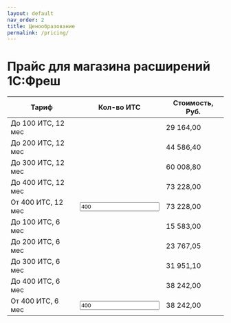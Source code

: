 ```yaml
---
layout: default
nav_order: 2
title: Ценообразование
permalink: /pricing/
---
```


# Прайс для магазина расширений 1С:Фреш

<table>
  <thead>
    <tr>
      <th>Тариф</th>
      <th>Кол-во ИТС</th>
      <th>Стоимость, Руб.</th>
    </tr>
  </thead>
  <tbody>
    <tr>
      <td>До 100 ИТС, 12 мес</td>
      <td></td>
      <td>29 164,00</td>
    </tr>
    <tr>
      <td>До 200 ИТС, 12 мес</td>
      <td></td>
      <td>44 586,40</td>
    </tr>
    <tr>
      <td>До 300 ИТС, 12 мес</td>
      <td></td>
      <td>60 008,80</td>
    </tr>
    <tr>
      <td>До 400 ИТС, 12 мес</td>
      <td></td>
      <td>73 228,00</td>
    </tr>
    <tr>
      <td>От 400 ИТС, 12 мес</td>
      <td><input type="number" value="400" oninput="calculatePrice(this, 'fullYear')" min="400"></td>
      <td>73 228,00</td>
    </tr>
    <tr>
      <td>До 100 ИТС, 6 мес</td>
      <td></td>
      <td>15 583,00</td>
    </tr>
    <tr>
      <td>До 200 ИТС, 6 мес</td>
      <td></td>
      <td>23 767,05</td>
    </tr>
    <tr>
      <td>До 300 ИТС, 6 мес</td>
      <td></td>
      <td>31 951,10</td>
    </tr>
    <tr>
      <td>До 400 ИТС, 6 мес</td>
      <td></td>
      <td>38 242,00</td>
    </tr>
    <tr>
      <td>От 400 ИТС, 6 мес</td>
      <td><input type="number" value="400" oninput="calculatePrice(this, 'halfYear')" min="400"></td>
      <td>38 242,00</td>
    </tr>
  </tbody>
</table>

<script>
  function calculatePrice(input, priceType) {
    const row = input.closest('tr');
    const cells = row.getElementsByTagName('td');
    let itcCount = parseFloat(input.value);
    const priceCell = cells[2];
    const basePrice = parseFloat(priceCell.textContent.replace(/\s/g, '').replace(',', '.'));

    let profRatio = 44064;
    let korpRatio = 88128;
    let baseRatio = 14900;
    const until200Ratio = 1.35;
    const until300Ratio = 1.7;

    if (priceType == 'halfYear') {
        profRatio = 23383;
        korpRatio = 46042;
        baseRatio = 7800;            
    }

    if (!isNaN(itcCount) && itcCount > 0) {
        
        let newPrice;
        if (itcCount < 400) {
            itcCount = 400;
        }
        newPrice = (itcCount / 400 * korpRatio).toFixed(2);      
        priceCell.textContent = new Intl.NumberFormat('ru-RU', { minimumFractionDigits: 2, maximumFractionDigits: 2 }).format(newPrice);
    }
  }
</script>